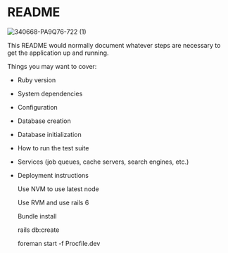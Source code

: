 # README

![340668-PA9Q76-722 (1)](https://user-images.githubusercontent.com/50949606/69701059-0b023900-1112-11ea-83a0-18aa92cbf9ba.jpg)

This README would normally document whatever steps are necessary to get the
application up and running.

Things you may want to cover:

* Ruby version

* System dependencies

* Configuration

* Database creation

* Database initialization

* How to run the test suite

* Services (job queues, cache servers, search engines, etc.)

* Deployment instructions

  Use NVM to use latest node

  Use RVM and use rails 6

  Bundle install

  rails db:create

  foreman start -f Procfile.dev

